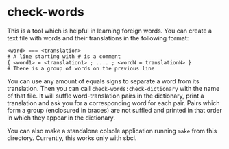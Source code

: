 check-words
==========

This is a tool which is helpful in learning foreign words. You can create a text
file with words and their translations in the following format:

    <word> === <translation>
    # A line starting with # is a comment
    { <word1> = <translation1> ; .... ; <wordN = translationN> }
    # There is a group of words on the previous line

You can use any amount of equals signs to separate a word from its
translation. Then you can call `check-words:check-dictionary` with the name of
that file. It will suffle word-translation pairs in the dictionary, print a
translation and ask you for a corresponding word for each pair. Pairs which form
a group (enclosured in braces) are not suffled and printed in that order in
which they appear in the dictionary.

You can also make a standalone colsole application running `make` from this
directory. Currently, this works only with sbcl.
